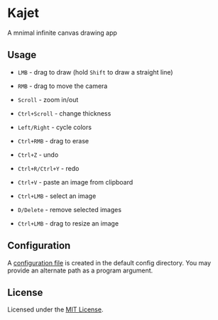 # Kajet

A mnimal infinite canvas drawing app

## Usage

- `LMB` - drag to draw (hold `Shift` to draw a straight line)
- `RMB` - drag to move the camera
- `Scroll` - zoom in/out
- `Ctrl+Scroll` - change thickness
- `Left/Right` - cycle colors
- `Ctrl+RMB` - drag to erase
- `Ctrl+Z` - undo
- `Ctrl+R/Ctrl+Y` - redo

- `Ctrl+V` - paste an image from clipboard
- `Ctrl+LMB` - select an image
- `D/Delete` - remove selected images
- `Ctrl+LMB` - drag to resize an image

## Configuration

A [configuration file] is created in the default config directory.
You may provide an alternate path as a program argument.

[configuration file]: https://github.com/FreePlacki/kajet/blob/main/kajet.conf

## License

Licensed under the [MIT License].

[MIT License]: https://github.com/FreePlacki/kajet/blob/main/LICENSE
